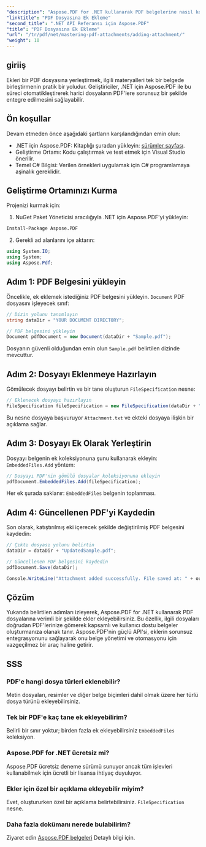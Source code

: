 ```yaml
---
"description": "Aspose.PDF for .NET kullanarak PDF belgelerine nasıl kolayca dosya ekleyeceğinizi öğrenin. Gömülü dosyalarla PDF işlevselliğinizi artırmak için adım adım kılavuzumuzu izleyin."
"linktitle": "PDF Dosyasına Ek Ekleme"
"second_title": ".NET API Referansı için Aspose.PDF"
"title": "PDF Dosyasına Ek Ekleme"
"url": "/tr/pdf/net/mastering-pdf-attachments/adding-attachment/"
"weight": 10
---
```


## giriiş  

Ekleri bir PDF dosyasına yerleştirmek, ilgili materyalleri tek bir belgede birleştirmenin pratik bir yoludur. Geliştiriciler, .NET için Aspose.PDF ile bu süreci otomatikleştirerek harici dosyaların PDF'lere sorunsuz bir şekilde entegre edilmesini sağlayabilir.  

## Ön koşullar  

Devam etmeden önce aşağıdaki şartların karşılandığından emin olun:  

- .NET için Aspose.PDF: Kitaplığı şuradan yükleyin: [sürümler sayfası](https://releases.aspose.com/pdf/net/).  
- Geliştirme Ortamı: Kodu çalıştırmak ve test etmek için Visual Studio önerilir.  
- Temel C# Bilgisi: Verilen örnekleri uygulamak için C# programlamaya aşinalık gereklidir.  

## Geliştirme Ortamınızı Kurma  

Projenizi kurmak için:  

1. NuGet Paket Yöneticisi aracılığıyla .NET için Aspose.PDF'yi yükleyin:  
```bash
Install-Package Aspose.PDF
```  
2. Gerekli ad alanlarını içe aktarın:  

```csharp
using System.IO;
using System;
using Aspose.Pdf;
``` 

## Adım 1: PDF Belgesini yükleyin  

Öncelikle, ek eklemek istediğiniz PDF belgesini yükleyin. `Document` PDF dosyasını işleyecek sınıf:  

```csharp
// Dizin yolunu tanımlayın
string dataDir = "YOUR DOCUMENT DIRECTORY";

// PDF belgesini yükleyin
Document pdfDocument = new Document(dataDir + "Sample.pdf");
```  

Dosyanın güvenli olduğundan emin olun `Sample.pdf` belirtilen dizinde mevcuttur.  

## Adım 2: Dosyayı Eklenmeye Hazırlayın  

Gömülecek dosyayı belirtin ve bir tane oluşturun `FileSpecification` nesne:  

```csharp
// Eklenecek dosyayı hazırlayın
FileSpecification fileSpecification = new FileSpecification(dataDir + "Attachment.txt", "Description of the attached file");
```  

Bu nesne dosyaya başvuruyor `Attachment.txt` ve ekteki dosyaya ilişkin bir açıklama sağlar.  

## Adım 3: Dosyayı Ek Olarak Yerleştirin  

Dosyayı belgenin ek koleksiyonuna şunu kullanarak ekleyin: `EmbeddedFiles.Add` yöntem:  

```csharp
// Dosyayı PDF'nin gömülü dosyalar koleksiyonuna ekleyin
pdfDocument.EmbeddedFiles.Add(fileSpecification);
```  

Her ek şurada saklanır: `EmbeddedFiles` belgenin toplanması.  

## Adım 4: Güncellenen PDF'yi Kaydedin  

Son olarak, katıştırılmış eki içerecek şekilde değiştirilmiş PDF belgesini kaydedin:  

```csharp
// Çıktı dosyası yolunu belirtin
dataDir = dataDir + "UpdatedSample.pdf";

// Güncellenen PDF belgesini kaydedin
pdfDocument.Save(dataDir);

Console.WriteLine("Attachment added successfully. File saved at: " + outputFile);
```  

## Çözüm  

Yukarıda belirtilen adımları izleyerek, Aspose.PDF for .NET kullanarak PDF dosyalarına verimli bir şekilde ekler ekleyebilirsiniz. Bu özellik, ilgili dosyaları doğrudan PDF'lerinize gömerek kapsamlı ve kullanıcı dostu belgeler oluşturmanıza olanak tanır. Aspose.PDF'nin güçlü API'si, eklerin sorunsuz entegrasyonunu sağlayarak onu belge yönetimi ve otomasyonu için vazgeçilmez bir araç haline getirir.  

## SSS  

### PDF'e hangi dosya türleri eklenebilir?  
Metin dosyaları, resimler ve diğer belge biçimleri dahil olmak üzere her türlü dosya türünü ekleyebilirsiniz.  

### Tek bir PDF'e kaç tane ek ekleyebilirim?  
Belirli bir sınır yoktur; birden fazla ek ekleyebilirsiniz `EmbeddedFiles` koleksiyon.  

### Aspose.PDF for .NET ücretsiz mi?  
Aspose.PDF ücretsiz deneme sürümü sunuyor ancak tüm işlevleri kullanabilmek için ücretli bir lisansa ihtiyaç duyuluyor.  

### Ekler için özel bir açıklama ekleyebilir miyim?  
Evet, oluştururken özel bir açıklama belirtebilirsiniz. `FileSpecification` nesne.  

### Daha fazla dokümanı nerede bulabilirim?  
Ziyaret edin [Aspose.PDF belgeleri](https://reference.aspose.com/pdf/net/) Detaylı bilgi için.